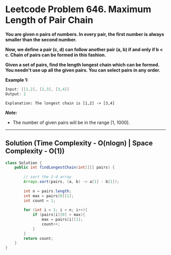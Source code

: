 # Leetcode Problem 646. Maximum Length of Pair Chain

**You are given n pairs of numbers. In every pair, the first number is always smaller than the second number.**

**Now, we define a pair (c, d) can follow another pair (a, b) if and only if b < c. Chain of pairs can be formed in this fashion.**

**Given a set of pairs, find the length longest chain which can be formed. You needn't use up all the given pairs. You can select pairs in any order.**

**Example 1:**

```java
Input: [[1,2], [2,3], [3,4]]
Output: 2
```

`Explanation: The longest chain is [1,2] -> [3,4]`

***Note:***

- The number of given pairs will be in the range [1, 1000].

---

## Solution (Time Complexity - O(nlogn)  | Space Complexity - O(1))

```java
class Solution {
    public int findLongestChain(int[][] pairs) {
        
        // sort the 2-d array
        Arrays.sort(pairs, (a, b) -> a[1] - b[1]);
        
        int n = pairs.length;
        int max = pairs[0][1];
        int count = 1;
        
        for (int i = 1; i < n; i++){
            if (pairs[i][0] > max){
                max = pairs[i][1];
                count++;
            }
        }
        return count;
    }
}
```

